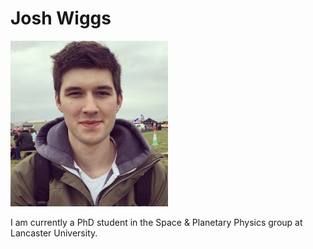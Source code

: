 # Josh Wiggs

<div style="width: 100%;">

<img style="padding-right: 20px; width: 50%;" src="josh_wiggs_photo.jpg" alt="Image of Josh Wiggs">

<p>
I am currently a PhD student in the Space & Planetary Physics group at Lancaster University.  
</p>
</div>
